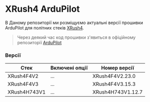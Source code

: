 # XRush4 ArduPilot

В Даному репозиторії ми розміщуємо актуальні версії прошивки ArduPilot для політних стеків [XRush4](https://xrush4.tech/).

> Через деякий час код прошивки з'явиться в офіційному репозиторії [ArduPilot](https://github.com/ArduPilot/ardupilot)

### Версії

| Стек | Включені опції | Номер версії |
| ----------- | ----------- | ----------- |
| XRush4F4V2 | ... | XRush4F4V2.23.0 |
| XRush4F4V3 | ... | XRush4F4V3.15.3 |
| XRush4H743V1 | ... | XRush4H743V1.12.7 |